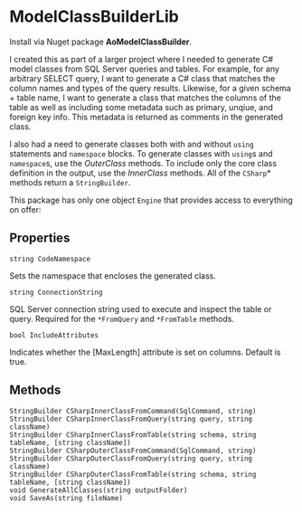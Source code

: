 # ModelClassBuilderLib

Install via Nuget package **AoModelClassBuilder**.

I created this as part of a larger project where I needed to generate C# model classes from SQL Server queries and tables. For example, for any arbitrary SELECT query, I want to generate a C# class that matches the column names and types of the query results. Likewise, for a given schema + table name, I want to generate a class that matches the columns of the table as well as including some metadata such as primary, unqiue, and foreign key info. This metadata is returned as comments in the generated class.

I also had a need to generate classes both with and without `using` statements and `namespace` blocks. To generate classes with `using`s and `namespace`s, use the *OuterClass* methods. To include only the core class definition in the output, use the *InnerClass* methods. All of the `CSharp`* methods return a `StringBuilder`.

This package has only one object `Engine` that provides access to everything on offer:

## Properties
    string CodeNamespace 
Sets the namespace that encloses the generated class.

    string ConnectionString 
SQL Server connection string used to execute and inspect the table or query. Required for the `*FromQuery` and `*FromTable` methods.
    
    bool IncludeAttributes 
Indicates whether the [MaxLength] attribute is set on columns. Default is true.

## Methods
    StringBuilder CSharpInnerClassFromCommand(SqlCommand, string) 
    StringBuilder CSharpInnerClassFromQuery(string query, string className) 
    StringBuilder CSharpInnerClassFromTable(string schema, string tableName, [string className])
    StringBuilder CSharpOuterClassFromCommand(SqlCommand, string)
    StringBuilder CSharpOuterClassFromQuery(string query, string className)
    StringBuilder CSharpOuterClassFromTable(string schema, string tableName, [string className])
    void GenerateAllClasses(string outputFolder)
    void SaveAs(string fileName)
